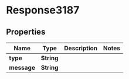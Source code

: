 
# Response3187

## Properties
Name | Type | Description | Notes
------------ | ------------- | ------------- | -------------
**type** | **String** |  | 
**message** | **String** |  | 



